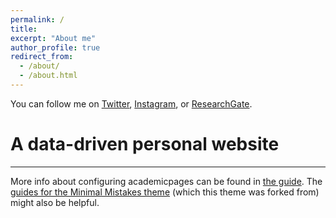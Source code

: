 ```yaml
---
permalink: /
title:
excerpt: "About me"
author_profile: true
redirect_from:
  - /about/
  - /about.html
---
```


You can follow me on [Twitter](https://twitter.com/S_Olascoaga), [Instagram](https://www.instagram.com/sebascoaga/), or [ResearchGate](https://www.researchgate.net/profile/Sebastian_Sandoval-Olascoaga).

A data-driven personal website
======

---
More info about configuring academicpages can be found in [the guide](https://academicpages.github.io/markdown/). The [guides for the Minimal Mistakes theme](https://mmistakes.github.io/minimal-mistakes/docs/configuration/) (which this theme was forked from) might also be helpful.
